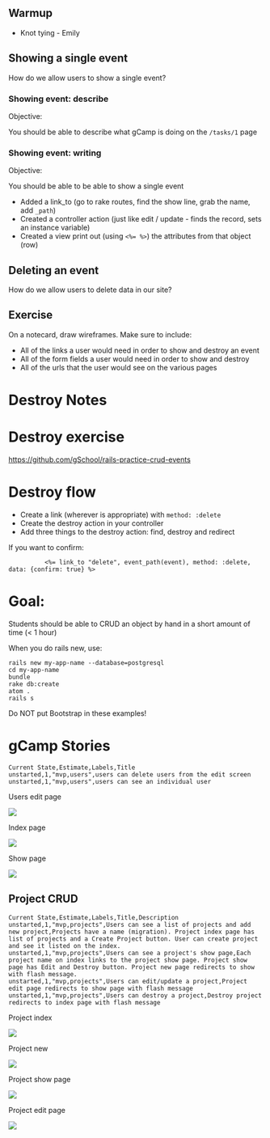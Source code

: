 ## Warmup

* Knot tying - Emily

## Showing a single event

How do we allow users to show a single event?

### Showing event: describe

Objective:

You should be able to describe what gCamp is doing on the `/tasks/1` page

### Showing event: writing

Objective:

You should be able to be able to show a single event

* Added a link_to (go to rake routes, find the show line, grab the name, add `_path`)
* Created a controller action (just like edit / update - finds the record, sets an instance variable)
* Created a view print out (using `<%= %>`) the attributes from that object (row)

## Deleting an event

How do we allow users to delete data in our site?

## Exercise

On a notecard, draw wireframes.  Make sure to include:

* All of the links a user would need in order to show and destroy an event
* All of the form fields a user would need in order to show and destroy
* All of the urls that the user would see on the various pages

# Destroy Notes

# Destroy exercise

https://github.com/gSchool/rails-practice-crud-events

# Destroy flow

* Create a link (wherever is appropriate) with `method: :delete`
* Create the destroy action in your controller
* Add three things to the destroy action: find, destroy and redirect

If you want to confirm:

```
          <%= link_to "delete", event_path(event), method: :delete, data: {confirm: true} %>
```

# Goal:

Students should be able to CRUD an object by hand in a short amount of time (< 1 hour)

When you do rails new, use:

```
rails new my-app-name --database=postgresql
cd my-app-name
bundle
rake db:create
atom .
rails s
```

Do NOT put Bootstrap in these examples!

# gCamp Stories

```
Current State,Estimate,Labels,Title
unstarted,1,"mvp,users",users can delete users from the edit screen
unstarted,1,"mvp,users",users can see an individual user
```

Users edit page

![](https://galvanize.mybalsamiq.com/mockups/2392038.png?key=dd6f91232218fa4d6cbf663738e10e0cfca3e151)

Index page

![](https://galvanize.mybalsamiq.com/mockups/2392028.png?key=dd6f91232218fa4d6cbf663738e10e0cfca3e151)

Show page

![](https://galvanize.mybalsamiq.com/mockups/2373998.png?key=dd6f91232218fa4d6cbf663738e10e0cfca3e151)

## Project CRUD

```
Current State,Estimate,Labels,Title,Description
unstarted,1,"mvp,projects",Users can see a list of projects and add new project,Projects have a name (migration). Project index page has list of projects and a Create Project button. User can create project and see it listed on the index.
unstarted,1,"mvp,projects",Users can see a project's show page,Each project name on index links to the project show page. Project show page has Edit and Destroy button. Project new page redirects to show with flash message.
unstarted,1,"mvp,projects",Users can edit/update a project,Project edit page redirects to show page with flash message
unstarted,1,"mvp,projects",Users can destroy a project,Destroy project redirects to index page with flash message

```

Project index

![](https://galvanize.mybalsamiq.com/mockups/2391628.png?key=dd6f91232218fa4d6cbf663738e10e0cfca3e151)

Project new

![](https://galvanize.mybalsamiq.com/mockups/2391806.png?key=dd6f91232218fa4d6cbf663738e10e0cfca3e151)

Project show page

![](https://galvanize.mybalsamiq.com/mockups/2391686.png?key=dd6f91232218fa4d6cbf663738e10e0cfca3e151)

Project edit page

![](https://galvanize.mybalsamiq.com/mockups/2391778.png?key=dd6f91232218fa4d6cbf663738e10e0cfca3e151)

